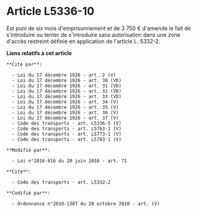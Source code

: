 # Article L5336-10

Est puni de six mois d'emprisonnement et de 3 750 € d'amende le fait de s'introduire ou tenter de s'introduire sans
autorisation dans une zone d'accès restreint définie en application de l'article L. 5332-2.

**Liens relatifs à cet article**

	**Cité par**:

	  - Loi du 17 décembre 1926 - art. 2 (V)
	  - Loi du 17 décembre 1926 - art. 30 (VD)
	  - Loi du 17 décembre 1926 - art. 31 (VD)
	  - Loi du 17 décembre 1926 - art. 32 (VD)
	  - Loi du 17 décembre 1926 - art. 33 (VD)
	  - Loi du 17 décembre 1926 - art. 34 (V)
	  - Loi du 17 décembre 1926 - art. 35 (V)
	  - Loi du 17 décembre 1926 - art. 36 (V)
	  - Loi du 17 décembre 1926 - art. 37 (V)
	  - Code des transports - art. L5336-5 (V)
	  - Code des transports - art. L5763-1 (V)
	  - Code des transports - art. L5773-1 (V)
	  - Code des transports - art. L5783-1 (V)

	**Modifié par**:

	  - Loi n°2016-816 du 20 juin 2016 - art. 71

	**Cite**:

	  - Code des transports - art. L5332-2

	**Codifié par**:

	  - Ordonnance n°2010-1307 du 28 octobre 2010 - art. (V)

